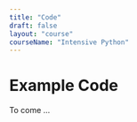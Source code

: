 ```yaml
---
title: "Code"
draft: false
layout: "course"
courseName: "Intensive Python"
---
```


# Example Code

To come ...

